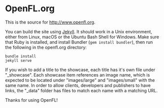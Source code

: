 OpenFL.org
==========

This is the source for http://www.openfl.org.

You can build the site using [Jekyll](http://www.jekyllrb.com). It should work in a Unix environment, either from Linux, macOS or the Ubuntu Bash Shell for Windows. Make sure that Ruby is installed, and install Bundler (`gem install bundler`), then run the following in the openfl.org directory:

	bundle install
	jekyll serve

If you wish to add a title to the showcase, each title has it's own file under "\_showcase". Each showcase item references an image name, which is expected to be located under "images/large" and "images/small" with the same name. In order to allow clients, developers and publishers to have links, the "\_data" folder has files to match each name with a matching URL.

Thanks for using OpenFL!